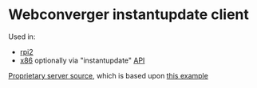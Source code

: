 # Webconverger instantupdate client

Used in:

* [rpi2](https://github.com/Webconverger/rpi2/tree/master/usr/bin/webc-surf)
* [x86](https://github.com/Webconverger/webc/blob/master/home/webc/webc.sh) optionally via "instantupdate" [API](https://webconverger.org/API/)

[Proprietary server source](https://github.com/webconverger/wsd), which is based upon [this example](https://github.com/kaihendry/WebSocketHook)
